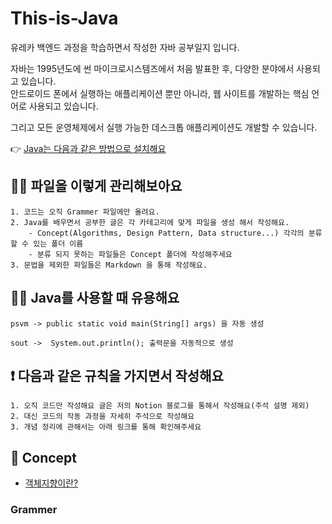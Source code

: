 # This-is-Java
유레카 백엔드 과정을 학습하면서 작성한 자바 공부일지 입니다.

자바는 1995년도에 썬 마이크로시스템즈에서 처음 발표한 후, 다양한 분야에서 사용되고 있습니다.  
안드로이드 폰에서 실행하는 애플리케이션 뿐만 아니라, 웹 사이트를 개발하는 핵심 언어로 사용되고 있습니다.

그리고 모든 운영체제에서 실행 가능한 데스크톱 애플리케이션도 개발할 수 있습니다.

👉 <a href="https://youtu.be/LbpLDU35BJU?si=aa8OOffluIa9VmEi">Java는 다음과 같은 방법으로 설치해요</a>

## 🙋🏻 파일을 이렇게 관리해보아요 
```
1. 코드는 오직 Grammer 파일에만 올려요.
2. Java를 배우면서 공부한 글은 각 카테고리에 맞게 파일을 생성 해서 작성해요. 
    - Concept(Algorithms, Design Pattern, Data structure...) 각각의 분류할 수 있는 폴더 이름
    - 분류 되지 못하는 파일들은 Concept 폴더에 작성해주세요
3. 문법을 제외한 파일들은 Markdown 을 통해 작성해요.
```

## 🙋🏻 Java를 사용할 때 유용해요
```
psvm -> public static void main(String[] args) 을 자동 생성

sout ->  System.out.println(); 출력문을 자동적으로 생성
```

## ❗️ 다음과 같은 규칙을 가지면서 작성해요
```
1. 오직 코드만 작성해요 글은 저의 Notion 블로그를 통해서 작성해요(주석 설명 제외)
2. 대신 코드의 작동 과정을 자세히 주석으로 작성해요
3. 개념 정리에 관해서는 아래 링크를 통해 확인해주세요
```

## 📝 Concept
- <a href="">객체지향이란?</a>

### Grammer